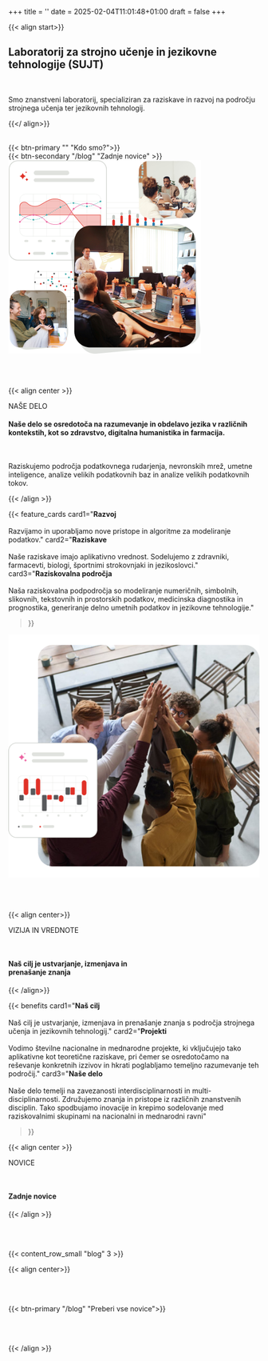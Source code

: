 +++
title = ''
date = 2025-02-04T11:01:48+01:00
draft = false
+++

<div class="row ms-0 d-flex justify-content-center align-items-center">

<div class="col-lg-7">

{{< align start>}}

## Laboratorij za **strojno učenje** in **jezikovne tehnologije (SUJT)**

<br>

Smo znanstveni laboratorij, specializiran za raziskave in razvoj na področju strojnega učenja ter jezikovnih tehnologij.

{{</ align>}}

<br> 

<div class="d-flex justify-content-center justify-content-lg-start">
<div class="me-3">{{< btn-primary "" "Kdo smo?">}}
</div>
<div class="">{{< btn-secondary "/blog" "Zadnje novice" >}}
</div>

</div>
</div>

<div class="col-lg-5 d-flex mt-5 mt-lg-0 align-items-center justify-content-center">
<img src="Images.png" class="img-fluid"/>
 </div>
</div>

<br> <br> 

{{< align center >}}

<span class="body-small regular" style="color: var(--ul-red) !important">NAŠE DELO</span>

#### **Naše delo se osredotoča na razumevanje in obdelavo jezika v različnih  kontekstih, kot so zdravstvo, digitalna humanistika in farmacija.**

<br> 

Raziskujemo področja podatkovnega rudarjenja, nevronskih mrež, umetne inteligence,  analize velikih podatkovnih baz in analize velikih podatkovnih tokov.

{{< /align >}}


<div class="row ms-0 justify-content-center align-items-center">

<div class="col-12 col-lg-6 mb-5 mb-lg-0">

{{< feature_cards 
  card1="**Razvoj**<br><br>Razvijamo in uporabljamo nove pristope in algoritme za modeliranje podatkov."
  card2="**Raziskave**<br><br>Naše raziskave imajo aplikativno vrednost. Sodelujemo z zdravniki, farmacevti, biologi, športnimi strokovnjaki in jezikoslovci."
  card3="**Raziskovalna področja**<br><br>Naša raziskovalna podpodročja so modeliranje numeričnih, simbolnih,  slikovnih, tekstovnih in prostorskih podatkov, medicinska diagnostika in prognostika, generiranje delno umetnih podatkov in jezikovne  tehnologije." 
>}}

</div>

<div class="col-12 col-lg-6 d-flex justify-content-center align-items-center">
      <img src="Image wrapper.png" class="img-fluid" />
    </div>
</div>


<br> <br> 

{{< align center>}}

<span class="body-small regular" style="color: var(--ul-red) !important">VIZIJA IN VREDNOTE</span>

<br> 

#### **Naš cilj je ustvarjanje, izmenjava in <br> prenašanje znanja**

{{< /align>}}

{{< benefits 
  card1="**Naš cilj**<br><br>Naš cilj je ustvarjanje, izmenjava in prenašanje znanja s področja strojnega učenja in jezikovnih tehnologij."
  card2="**Projekti**<br><br>Vodimo številne nacionalne in mednarodne projekte, ki vključujejo tako  aplikativne kot teoretične raziskave, pri čemer se osredotočamo na reševanje konkretnih izzivov in hkrati poglabljamo temeljno razumevanje teh področij."
  card3="**Naše delo**<br><br>Naše delo temelji na zavezanosti interdisciplinarnosti in multi- disciplinarnosti. Združujemo znanja in pristope iz različnih znanstvenih disciplin. Tako spodbujamo  inovacije in krepimo sodelovanje med raziskovalnimi skupinami na nacionalni in mednarodni ravni" 
>}}

{{< align center >}}

<span class="body-small regular" style="color: var(--ul-red) !important">NOVICE</span>

<br> 

#### **Zadnje novice**

{{< /align >}}

<br> <br>

{{< content_row_small "blog" 3 >}}

{{< align center>}}

<br><br>

{{< btn-primary "/blog" "Preberi vse novice">}}

<br><br>

{{< /align >}}